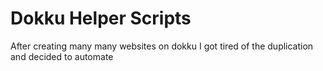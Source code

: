 # Dokku Helper Scripts

After creating many many websites on dokku I got tired of the duplication and decided to automate

<!---
## Getting Started

These instructions will get you a copy of the project up and running on your local machine for development and testing purposes. See deployment for notes on how to deploy the project on a live system.

### Dokku Server

What things you need to install the software and how to install them

```
Give examples
```

### Local Wordpress

A step by step series of examples that tell you how to get a development env running

Say what the step will be

```
cd /to/desired/working/directory
curl -LJO https://raw.githubusercontent.com/mikeydiamonds/dokku-wordpress/master/wordpress-local.sh
chmod 755 wordpress-local.sh
```

And repeat

```
until finished
```

End with an example of getting some data out of the system or using it for a little demo

## Running the tests

Explain how to run the automated tests for this system

### Break down into end to end tests

Explain what these tests test and why

```
Give an example
```

### And coding style tests

Explain what these tests test and why

```
Give an example
```

## Deployment

Add additional notes about how to deploy this on a live system

## Built With

* [Dropwizard](http://www.dropwizard.io/1.0.2/docs/) - The web framework used
* [Maven](https://maven.apache.org/) - Dependency Management
* [ROME](https://rometools.github.io/rome/) - Used to generate RSS Feeds

## Contributing

Please read [CONTRIBUTING.md](https://gist.github.com/PurpleBooth/b24679402957c63ec426) for details on our code of conduct, and the process for submitting pull requests to us.

## Versioning

We use [SemVer](http://semver.org/) for versioning. For the versions available, see the [tags on this repository](https://github.com/your/project/tags).

## Authors

* **Mikey Pruitt**

See also the list of [contributors](https://github.com/your/project/contributors) who participated in this project.

## License

This project is licensed under the MIT License - see the [LICENSE.md](LICENSE.md) file for details

## Acknowledgments

* Hat tip to anyone whose code was used
* Inspiration
* etc
-->
